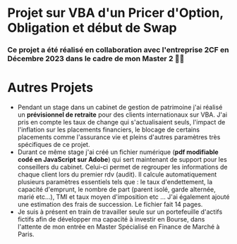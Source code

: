 # Projet sur VBA d'un Pricer d'Option, Obligation et début de Swap

### Ce projet a été réalisé en collaboration avec l'entreprise 2CF en Décembre 2023 dans le cadre de mon Master 2 :woman_student:

# Autres Projets
- Pendant un stage dans un cabinet de gestion de patrimoine j'ai réalisé un **prévisionnel de retraite** pour des clients internationaux sur VBA.
  J'ai pris en compte les taux de change qui s'actualisaient seuls, l'impact de l'inflation sur les placements financiers, le blocage de certains placements
  comme l'assurance vie et pleins d'autres paramètres très spécifiques de ce projet.
- Durant ce même stage j'ai créé un fichier numérique (**pdf modifiable codé en JavaScript sur Adobe**) qui sert maintenant de support pour les conseillers du cabinet. Celui-ci permet
  de regrouper les informations de chaque client lors du premier rdv (audit). Il calcule automatiquement plusieurs paramètres essentiels tels que :
  le taux d'endettement, la capacité d'emprunt, le nombre de part (parent isolé, garde alternée, marié etc...), TMI et taux moyen d'imposition etc ...
  J'ai également ajouté une estimation des frais de succession. Le fichier fait 14 pages.
- Je suis à présent en train de travailler seule sur un portefeuille d'actifs fictifs afin de développer ma capacité à investir en Bourse,
  dans l'attente de mon entrée en Master Spécialisé en Finance de Marché à Paris.
